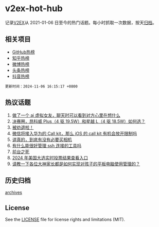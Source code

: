 # v2ex-hot-hub

 记录[V2EX](https://www.v2ex.com/)从 2021-01-06 日至今的热门话题。每小时抓取一次数据，按天[归档](archives)。
 
 ## 相关项目

- [GitHub热榜](https://github.com/lonnyzhang423/github-hot-hub)
- [知乎热榜](https://github.com/lonnyzhang423/zhihu-hot-hub)
- [微博热榜](https://github.com/lonnyzhang423/weibo-hot-hub)
- [头条热榜](https://github.com/lonnyzhang423/toutiao-hot-hub)
- [抖音热榜](https://github.com/lonnyzhang423/douyin-hot-hub)


 `更新时间：2024-11-06 16:15:17 +0800`

## 热议话题

1. [做了一个 ai 虚拟女友，聊天时可以看到对方心里在想什么](https://www.v2ex.com/t/1086976)
1. [决赛圈，昂科威 Plus（4 驱 19.5W）和星越 L（4 驱 18.5W）如何选？](https://www.v2ex.com/t/1087017)
1. [被劝退啦！](https://www.v2ex.com/t/1086977)
1. [微信将接入华为的 Call kit，那么 iOS 的 call kit 有机会放开限制吗](https://www.v2ex.com/t/1087014)
1. [讲真的，到底有没有必要买相机](https://www.v2ex.com/t/1087114)
1. [有什么能很好管理 ssh 连接的工具吗](https://www.v2ex.com/t/1087070)
1. [前台之死](https://www.v2ex.com/t/1087093)
1. [2024 年美国大选实时投票结果查看入口](https://www.v2ex.com/t/1087032)
1. [请教一下各位大神家长都是如何实现对孩子的平板电脑使用管理的？](https://www.v2ex.com/t/1086995)

## 历史归档

[archives](archives)

## License

See the [LICENSE](LICENSE) file for license rights and limitations (MIT).
